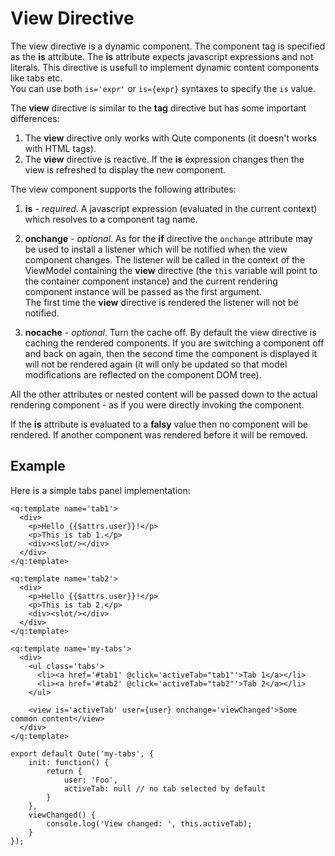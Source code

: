 # View Directive

The view directive is a dynamic component. The component tag is specified as the **is** attribute. The **is** attribute expects javascript expressions and not literals. This directive is usefull to implement dynamic content components like tabs etc.  \
You can use both `is='expr'` or `is={expr}` syntaxes to specify the `is` value.

The **view** directive is similar to the **tag** directive but has some important differences:

1. The **view** directive only works with Qute components (it doesn't works with HTML tags).
2. The **view** directive is reactive. If the **is** expression changes then the view is refreshed to display the new component.

The view component supports the following attributes:

1. **is** - *required*. A javascript expression (evaluated in the current context) which resolves to a component tag name.
2. **onchange** - *optional*. As for the **if** directive the `onchange` attribute may be used to install a listener which 	will be notified when the view component changes.
The listener will be called in the context of the ViewModel containing the **view** directive (the `this` variable will point to the container component instance) and the current rendering component instance will be passed as the first argument.  \
The first time the **view** directive is rendered the listener will not be notified.

3. **nocache** - *optional*. Turn the cache off.
By default the view directive is caching the rendered components. If you are switching a component off and  back on again, then the second time the component is displayed it will not be rendered again (it will only be updated so that model modifications are reflected on the component DOM tree).

All the other attributes or nested content will be passed down to the actual rendering component - as if you were directly invoking the component.

If the **is** attribute is evaluated to a **falsy** value then no component will be rendered. If another component was rendered before it will be removed.


## Example

Here is a simple tabs panel implementation:

```jsq
<q:template name='tab1'>
  <div>
  	<p>Hello {{$attrs.user}}!</p>
  	<p>This is tab 1.</p>
  	<div><slot/></div>
  </div>
</q:template>

<q:template name='tab2'>
  <div>
  	<p>Hello {{$attrs.user}}!</p>
  	<p>This is tab 2.</p>
  	<div><slot/></div>
  </div>
</q:template>

<q:template name='my-tabs'>
  <div>
	<ul class='tabs'>
	  <li><a href='#tab1' @click='activeTab="tab1"'>Tab 1</a></li>
	  <li><a href='#tab2' @click='activeTab="tab2"'>Tab 2</a></li>
	</ul>

	<view is='activeTab' user={user} onchange='viewChanged'>Some common content</view>
  </div>
</q:template>

export default Qute('my-tabs', {
	init: function() {
		return {
			user: 'Foo',
			activeTab: null // no tab selected by default
		}
	},
	viewChanged() {
		console.log('View changed: ', this.activeTab);
	}
});
```


